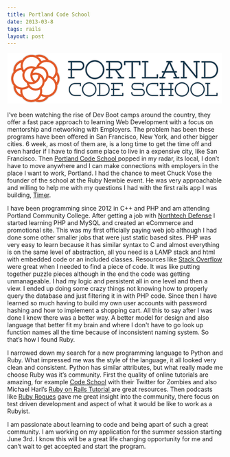 ```yaml
---
title: Portland Code School
date: 2013-03-8
tags: rails
layout: post
---
```

![Portland Code School Logo](/images/blog/pcs-logo.png)

I’ve been watching the rise of Dev Boot camps around the country, they offer a
fast pace approach to learning Web Development with a focus on mentorship and
networking with Employers. The problem has been these programs have been offered
in San Francisco, New York, and other bigger cities. 6 week, as most of them
are, is a long time to get the time off and even harder if I have to find some
place to live in a expensive city, like San Francisco. Then <a
href="http://portlandcodeschool.com">Portland Code School </a> popped in my
radar, its local, I don’t have to move anywhere and I can make connections with
employers in the place I want to work, Portland. I had the chance to meet Chuck
Vose the founder of the school at the Ruby Newbie event. He was very
approachable and willing to help me with my questions I had with the first rails
app I was building, <a href="https://github.com/ghzeisler/Timer">Timer</a>.

I have been programming since 2012 in C++ and PHP and am attending Portland
Community College. After getting a job with <a
href="http://northtechdefense.com">Northtech Defense</a> I started learning PHP
and MySQL and created an eCommerce and promotional site. This was my first
officially paying web job although I had done some other smaller jobs that were
just static based sites. PHP was very easy to learn because it has similar
syntax to C and almost everything is on the same level of abstraction, all you
need is a LAMP stack and html with embedded code or an included classes.
Resources like <a href="http://stackoverflow.com">Stack Overflow</a> were great
when I needed to find a piece of code. It was like putting together puzzle
pieces although in the end the code was getting unmanageable. I had my logic and
persistent all in one level and then a view. I ended up doing some crazy things
not knowing how to properly query the database and just filtering it in with PHP
code. Since then I have learned so
much having to build my own user accounts with password hashing and how
to implement a shopping cart. All this to say after I was done I knew there was a
better way. A better model for design and also language that better
fit my brain and where I don't have to go look up function names all
the time because of inconsistent naming system. So that’s how I found Ruby.

I narrowed down my search for a new programming language to Python and Ruby.
What impressed me was the style of the language, it all looked very clean and
consistent. Python has similar attributes, but what really made me choose Ruby
was it’s community. First the quality of online tutorials are amazing, for
example <a href="http://codeschool.com">Code School</a> with their Twitter for
Zombies and also Michael Harl’s <a href="http://ruby.railstutorial.org/">Ruby on
Rails Tutorial </a> are great resources. Then podcasts like <a
href="http://rubyrogues.com">Ruby Rogues</a> gave me great insight into the
community, there focus on test driven development and aspect of what it would be
like to work as a Rubyist.

I am passionate about learning to code and being apart of such a great
community. I am working on my application for the summer session starting June
3rd. I know this will be a great life changing opportunity for me and can’t wait
to get accepted and start the program.

